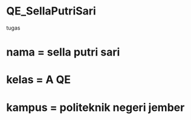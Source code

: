 # QE_SellaPutriSari
tugas

# nama = sella putri sari
# kelas = A QE
# kampus = politeknik negeri jember

